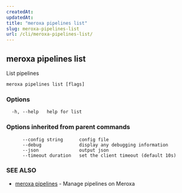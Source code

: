 ```yaml
---
createdAt: 
updatedAt: 
title: "meroxa pipelines list"
slug: meroxa-pipelines-list
url: /cli/meroxa-pipelines-list/
---
```

## meroxa pipelines list

List pipelines

```
meroxa pipelines list [flags]
```

### Options

```
  -h, --help   help for list
```

### Options inherited from parent commands

```
      --config string      config file
      --debug              display any debugging information
      --json               output json
      --timeout duration   set the client timeout (default 10s)
```

### SEE ALSO

* [meroxa pipelines](/cli/meroxa-pipelines/)	 - Manage pipelines on Meroxa

